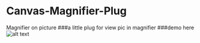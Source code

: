 # Canvas-Magnifier-Plug
Magnifier on picture
###a little plug for view pic in magnifier
###demo here
![alt text](http://ww1.sinaimg.cn/mw1024/74d94e2egw1f0m4q7kldzj21kw0t47hz.jpg)

